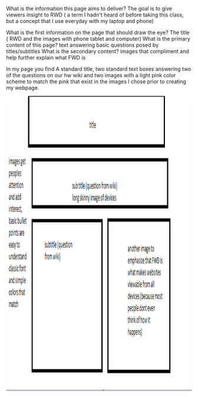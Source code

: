 What is the information this page aims to deliver? The goal is to give viewers insight to RWD ( a term I hadn't heard of before taking this class, but a concept that I use everyday with my laptop and phone)

What is the first information on the page that should draw the eye? The title ( RWD and the images with phone tablet and computer)
What is the primary content of this page?
text answering basic questions posed by titles/subtitles
What is the secondary content?
images that compliment and help further explain what FWD is

In my page you find A standard title,
two standard text boxes answering two of the questions on our hw wiki and two images
with a light pink color scheme to match the pink that exist in the images I chose prior to creating my webpage.

<img src="images/sketch.png" alt="sketch" title="sketch" height="800" width="800"/>
